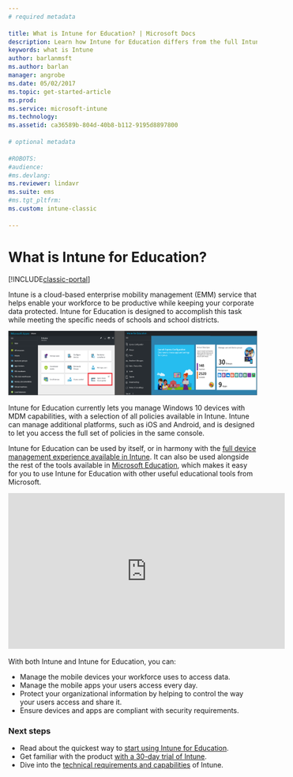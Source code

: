 ```yaml
---
# required metadata

title: What is Intune for Education? | Microsoft Docs
description: Learn how Intune for Education differs from the full Intune management experience.
keywords: what is Intune
author: barlanmsft
ms.author: barlan
manager: angrobe
ms.date: 05/02/2017
ms.topic: get-started-article
ms.prod:
ms.service: microsoft-intune
ms.technology:
ms.assetid: ca36589b-804d-40b8-b112-9195d8897800

# optional metadata

#ROBOTS:
#audience:
#ms.devlang:
ms.reviewer: lindavr
ms.suite: ems
#ms.tgt_pltfrm:
ms.custom: intune-classic

---
```


# What is Intune for Education?

[!INCLUDE[classic-portal](../includes/classic-portal.md)]

Intune is a cloud-based enterprise mobility management (EMM) service that helps enable your workforce to be productive while keeping your corporate data protected. Intune for Education is designed to accomplish this task while meeting the specific needs of schools and school districts.

![Intune for Education console compared against Intune console.](../media/intune-azure-vs-intuneEDU.png)

Intune for Education currently lets you manage Windows 10 devices with MDM capabilities, with a selection of all policies available in Intune. Intune can manage additional platforms, such as iOS and Android, and is designed to let you access the full set of policies in the same console.

Intune for Education can be used by itself, or in harmony with the [full device management experience available in Intune](/understand-explore/introduction-to-microsoft-intune). It can also be used alongside the rest of the tools available in [Microsoft Education](https://microsoft.com/education), which makes it easy for you to use Intune for Education with other useful educational tools from Microsoft.

<iframe width="560" height="315" src="https://www.youtube.com/embed/ukrnCwcLvV8" frameborder="0" allowfullscreen></iframe>

With both Intune and Intune for Education, you can:
* Manage the mobile devices your workforce uses to access data.
* Manage the mobile apps your users access every day.
* Protect your organizational information by helping to control the way your users access and share it.
* Ensure devices and apps are compliant with security requirements.

### Next steps
* Read about the quickest way to [start using Intune for Education](https://docs.microsoft.com/intune-education/what-is-express-configuration).
* Get familiar with the product [with a 30-day trial of Intune](get-started-with-a-30-day-trial-of-microsoft-intune.md).
* Dive into the [technical requirements and capabilities](/intune/get-started/what-to-know-before-you-start-microsoft-intune) of Intune.
